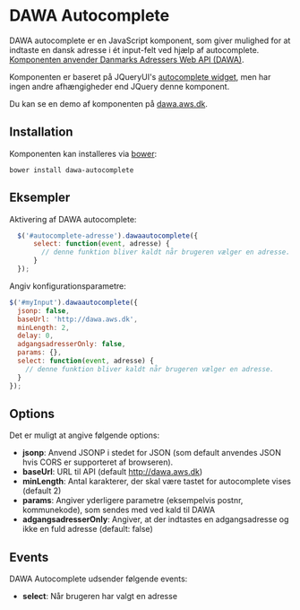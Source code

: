 # DAWA Autocomplete
DAWA autocomplete er en JavaScript komponent, som giver mulighed for at indtaste en dansk adresse i ét input-felt
ved hjælp af autocomplete. [Komponenten anvender Danmarks Adressers Web API (DAWA)](http://dawa.aws.dk).

Komponenten er baseret på JQueryUI's [autocomplete widget](http://api.jqueryui.com/autocomplete/), men har ingen andre
afhængigheder end JQuery denne komponent.

Du kan se en demo af komponenten på [dawa.aws.dk](http://dawa.aws.dk).

## Installation
Komponenten kan installeres via [bower](bower.io):
```
bower install dawa-autocomplete
```

## Eksempler
Aktivering af DAWA autocomplete:
```javascript
  $('#autocomplete-adresse').dawaautocomplete({
      select: function(event, adresse) {
        // denne funktion bliver kaldt når brugeren vælger en adresse.
      }
  });
```

Angiv konfigurationsparametre:
```javascript
$('#myInput').dawaautocomplete({
  jsonp: false,
  baseUrl: 'http://dawa.aws.dk',
  minLength: 2,
  delay: 0,
  adgangsadresserOnly: false,
  params: {},
  select: function(event, adresse) {
    // denne funktion bliver kaldt når brugeren vælger en adresse.
  }
});
```
## Options
Det er muligt at angive følgende options:
 - <strong>jsonp</strong>: Anvend JSONP i stedet for JSON (som default anvendes JSON hvis CORS er supporteret af 
 browseren).
 - <strong>baseUrl</strong>: URL til API (default http://dawa.aws.dk)
 - <strong>minLength</strong>: Antal karakterer, der skal være tastet for autocomplete vises (default 2)
 - <strong>params</strong>: Angiver yderligere parametre (eksempelvis postnr, kommunekode), som sendes med ved kald til DAWA
 - <strong>adgangsadresserOnly</strong>: Angiver, at der indtastes en adgangsadresse og ikke en fuld adresse (default: false)

## Events
DAWA Autocomplete udsender følgende events:
 - <strong>select</strong>: Når brugeren har valgt en adresse